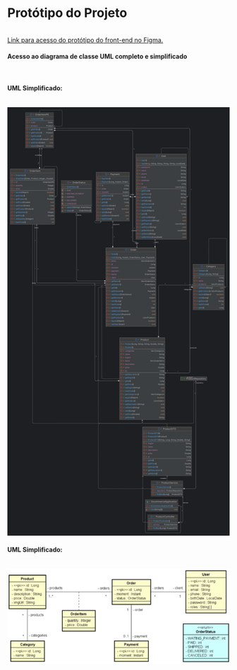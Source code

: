 <h1>Protótipo do Projeto</h1>

</br>
<a href="https://www.figma.com/design/ZrGNVNG0kZL6txDv4G8P6s/DSCommerce?node-id=0-1&node-type=canvas&t=UdV8m4EkaxxM2f6J-0">Link para acesso do protótipo do front-end no Figma.</a>

</br>

<h4>Acesso ao diagrama de classe UML completo e simplificado</h4></br>

<h4>UML Simplificado:</h4></br>
<img src="https://github.com/RenatoNato/dscommerce/blob/main/DSCommerce.png">

<h4>UML Simplificado:</h4></br>
<img src="https://github.com/RenatoNato/dscommerce/blob/main/uml-simplificado.png">